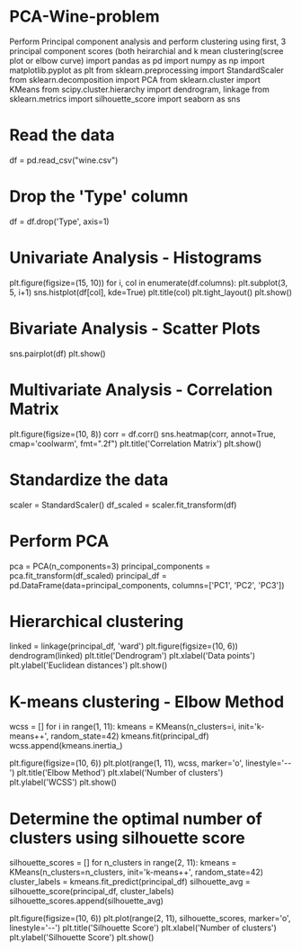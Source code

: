 # PCA-Wine-problem
Perform Principal component analysis and perform clustering using first, 3 principal component scores (both heirarchial and k mean clustering(scree plot or elbow curve) 
import pandas as pd
import numpy as np
import matplotlib.pyplot as plt
from sklearn.preprocessing import StandardScaler
from sklearn.decomposition import PCA
from sklearn.cluster import KMeans
from scipy.cluster.hierarchy import dendrogram, linkage
from sklearn.metrics import silhouette_score
import seaborn as sns

# Read the data
df = pd.read_csv("wine.csv")

# Drop the 'Type' column
df = df.drop('Type', axis=1)

# Univariate Analysis - Histograms
plt.figure(figsize=(15, 10))
for i, col in enumerate(df.columns):
    plt.subplot(3, 5, i+1)
    sns.histplot(df[col], kde=True)
    plt.title(col)
plt.tight_layout()
plt.show()

# Bivariate Analysis - Scatter Plots
sns.pairplot(df)
plt.show()

# Multivariate Analysis - Correlation Matrix
plt.figure(figsize=(10, 8))
corr = df.corr()
sns.heatmap(corr, annot=True, cmap='coolwarm', fmt=".2f")
plt.title('Correlation Matrix')
plt.show()

# Standardize the data
scaler = StandardScaler()
df_scaled = scaler.fit_transform(df)

# Perform PCA
pca = PCA(n_components=3)
principal_components = pca.fit_transform(df_scaled)
principal_df = pd.DataFrame(data=principal_components, columns=['PC1', 'PC2', 'PC3'])

# Hierarchical clustering
linked = linkage(principal_df, 'ward')
plt.figure(figsize=(10, 6))
dendrogram(linked)
plt.title('Dendrogram')
plt.xlabel('Data points')
plt.ylabel('Euclidean distances')
plt.show()

# K-means clustering - Elbow Method
wcss = []
for i in range(1, 11):
    kmeans = KMeans(n_clusters=i, init='k-means++', random_state=42)
    kmeans.fit(principal_df)
    wcss.append(kmeans.inertia_)

plt.figure(figsize=(10, 6))
plt.plot(range(1, 11), wcss, marker='o', linestyle='--')
plt.title('Elbow Method')
plt.xlabel('Number of clusters')
plt.ylabel('WCSS')
plt.show()

# Determine the optimal number of clusters using silhouette score
silhouette_scores = []
for n_clusters in range(2, 11):
    kmeans = KMeans(n_clusters=n_clusters, init='k-means++', random_state=42)
    cluster_labels = kmeans.fit_predict(principal_df)
    silhouette_avg = silhouette_score(principal_df, cluster_labels)
    silhouette_scores.append(silhouette_avg)

plt.figure(figsize=(10, 6))
plt.plot(range(2, 11), silhouette_scores, marker='o', linestyle='--')
plt.title('Silhouette Score')
plt.xlabel('Number of clusters')
plt.ylabel('Silhouette Score')
plt.show()
